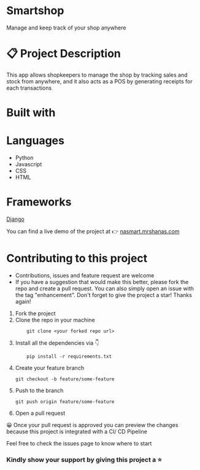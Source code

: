 # Smartshop
Manage and keep track of your shop anywhere
<!-- Add video here -->

# 📋 Project Description
This app allows shopkeepers to manage the shop by tracking sales and stock from anywhere, and it also acts as a POS by generating receipts for each transactions

# Built with
# Languages
- Python
- Javascript
- CSS
- HTML

# Frameworks
[Django](https://djangoproject.com)

You can find a live demo of the project at 👉 [nasmart.mrshanas.com](https://nasmart.mrshanas.com)

# Contributing to this project
- Contributions, issues and feature request are welcome
- If you have a suggestion that would make this better, please fork the repo and create a pull request. You can also simply open an issue with the tag "enhancement". Don't forget to give the project a star! Thanks again!

1. Fork the project
2. Clone the repo in your machine
     ``` git
         git clone <your forked repo url>
      ```
 3. Install all the dependencies via 👇
      ``` pip
          pip install -r requirements.txt
       ```
4. Create your feature branch 
     ``` git
     git checkout -b feature/some-feature
     ```
 5. Push to the branch
     ``` git
     git push origin feature/some-feature
     ```
 6. Open a pull request
 
 😀 Once your pull request is approved you can preview the changes because this project is integrated with a CI/ CD Pipeline
 
  Feel free to check the issues page to know where to start
  
  ### Kindly show your support by giving this project a ⭐
